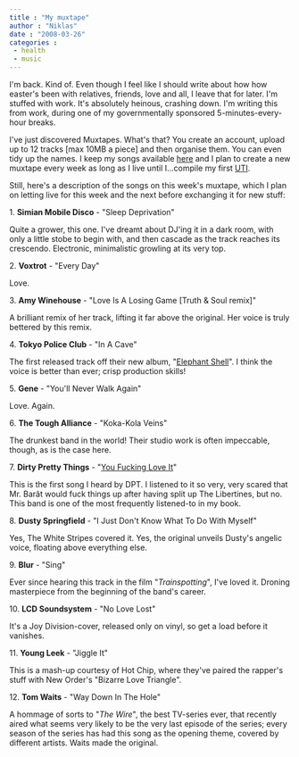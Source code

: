 ```yaml
---
title : "My muxtape"
author : "Niklas"
date : "2008-03-26"
categories : 
 - health
 - music
---
```


I'm back. Kind of. Even though I feel like I should write about how how easter's been with relatives, friends, love and all, I leave that for later. I'm stuffed with work. It's absolutely heinous, crashing down. I'm writing this from work, during one of my governmentally sponsored 5-minutes-every-hour breaks.

I've just discovered Muxtapes. What's that? You create an account, upload up to 12 tracks \[max 10MB a piece\] and then organise them. You can even tidy up the names. I keep my songs available [here](http://pivic.muxtape.com) and I plan to create a new muxtape every week as long as I live until I...compile my first [UTI](https://niklasblog.com/?p=1436).

Still, here's a description of the songs on this week's muxtape, which I plan on letting live for this week and the next before exchanging it for new stuff:

1\. **Simian Mobile Disco** - "Sleep Deprivation"

Quite a grower, this one. I've dreamt about DJ'ing it in a dark room, with only a little stobe to begin with, and then cascade as the track reaches its crescendo. Electronic, minimalistic growling at its very top.

2\. **Voxtrot** - "Every Day"

Love.

3\. **Amy Winehouse** - "Love Is A Losing Game \[Truth & Soul remix\]"

A brilliant remix of her track, lifting it far above the original. Her voice is truly bettered by this remix.

4\. **Tokyo Police Club** - "In A Cave"

The first released track off their new album, "[Elephant Shell](http://tokyopoliceclub.com/News/elephant-shell)". I think the voice is better than ever; crisp production skills!

5\. **Gene** - "You'll Never Walk Again"

Love. Again.

6\. **The Tough Alliance** - "Koka-Kola Veins"

The drunkest band in the world! Their studio work is often impeccable, though, as is the case here.

7\. **Dirty Pretty Things** - "[You Fucking Love It](http://www.stlyrics.com/songs/d/dirtyprettythings25788/youfuckingloveit1039799.html)"

This is the first song I heard by DPT. I listened to it so very, very scared that Mr. Barât would fuck things up after having split up The Libertines, but no. This band is one of the most frequently listened-to in my book.

8\. **Dusty Springfield** - "I Just Don't Know What To Do With Myself"

Yes, The White Stripes covered it. Yes, the original unveils Dusty's angelic voice, floating above everything else.

9\. **Blur** - "Sing"

Ever since hearing this track in the film "_Trainspotting_", I've loved it. Droning masterpiece from the beginning of the band's career.

10\. **LCD Soundsystem** - "No Love Lost"

It's a Joy Division-cover, released only on vinyl, so get a load before it vanishes.

11\. **Young Leek** - "Jiggle It"

This is a mash-up courtesy of Hot Chip, where they've paired the rapper's stuff with New Order's "Bizarre Love Triangle".

12\. **Tom Waits** - "Way Down In The Hole"

A hommage of sorts to "_The Wire_", the best TV-series ever, that recently aired what seems very likely to be the very last episode of the series; every season of the series has had this song as the opening theme, covered by different artists. Waits made the original.
